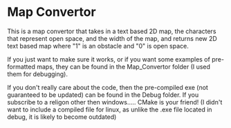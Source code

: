 # Map Convertor
This is a map convertor that takes in a text based 2D map, the characters that represent open space, and the width of the map, and returns new 2D text based map where "1" is an obstacle and "0" is open space.

If you just want to make sure it works, or if you want some examples of pre-formatted maps, they can be found in the Map_Convertor folder (I used them for debugging).

If you don't really care about the code, then the pre-compiled exe (not guaranteed to be updated) can be found in the Debug folder. If you subscribe to a religon other then windows..... CMake is your friend! (I didn't want to include a compiled file for linux, as unlike the .exe file located in debug, it is likely to become outdated)
